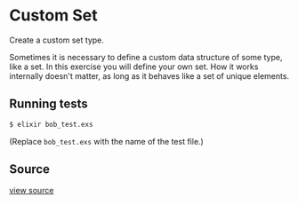 # Custom Set

Create a custom set type.

Sometimes it is necessary to define a custom data structure of some
type, like a set. In this exercise you will define your own set. How it
works internally doesn't matter, as long as it behaves like a set of
unique elements.

## Running tests

```bash
$ elixir bob_test.exs
```

(Replace `bob_test.exs` with the name of the test file.)

## Source

 [view source]()
